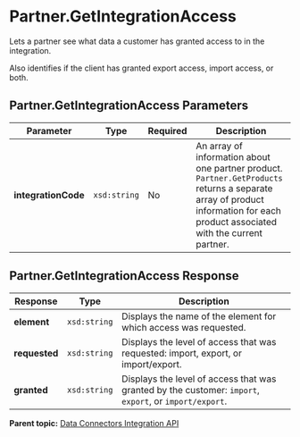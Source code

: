 # Partner.GetIntegrationAccess

Lets a partner see what data a customer has granted access to in the integration.

Also identifies if the client has granted export access, import access, or both.

## Partner.GetIntegrationAccess Parameters

|Parameter|Type|Required|Description|
|---------|----|--------|-----------|
|**integrationCode** |`xsd:string` | No| An array of information about one partner product. `Partner.GetProducts` returns a separate array of product information for each product associated with the current partner.|

## Partner.GetIntegrationAccess Response

|Response|Type|Description|
|--------|----|-----------|
|**element** |`xsd:string` | Displays the name of the element for which access was requested.|
|**requested** |`xsd:string` | Displays the level of access that was requested: import, export, or import/export.|
|**granted** |`xsd:string` | Displays the level of access that was granted by the customer: `import`, `export`, or `import/export`.|

**Parent topic:** [Data Connectors Integration API](../../Genesis_API/integration_api/c_genesis_api_integrate.md)

